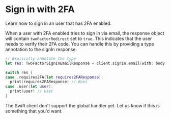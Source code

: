 #  Sign in with 2FA

Learn how to sign in an user that has 2FA enabled.

When a user with 2FA enabled tries to sign in via email, the response object
will contain `twoFactorRedirect` set to `true`. This indicates that the user needs
to verify their 2FA code. You can handle this by providing a type annotation to
the signIn response:

```swift
// Explicitly annotate the type
let res: TwoFactorSignInEmailResponse = client.signIn.email(with: body)

switch res {
case .requires2FA(let requires2FAResponse):
  print(requires2FAResponse) // Bool
case .user(let user):
  print(user) // User
}
```

The Swift client don't support the global handler yet. Let us know if this is something that you'd want.
